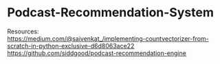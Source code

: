 # Podcast-Recommendation-System

Resources:  
https://medium.com/@saivenkat_/implementing-countvectorizer-from-scratch-in-python-exclusive-d6d8063ace22  
https://github.com/siddgood/podcast-recommendation-engine
